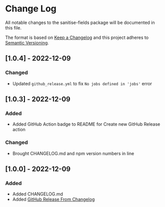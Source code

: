 # Change Log
All notable changes to the sanitise-fields package will be documented in this file.

The format is based on [Keep a Changelog](http://keepachangelog.com/en/1.0.0/)
and this project adheres to [Semantic Versioning](http://semver.org/spec/v2.0.0.html).

## [1.0.4] - 2022-12-09

### Changed
- Updated `github_release.yml` to fix `No jobs defined in 'jobs'` error


## [1.0.3] - 2022-12-09

### Added
- Added GitHub Action badge to README for Create new GitHub Release action

### Changed
- Brought CHANGELOG.md and npm version numbers in line

## [1.0.0] - 2022-12-09

### Added
- Added CHANGELOG.md
- Added [GitHub Release From Changelog](https://github.com/marketplace/actions/github-release-from-changelog)